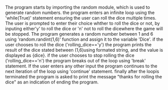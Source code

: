 The program starts by importing the random module, which is used to generate random numbers.
the program enters an infinite loop using the 'while(True)' statement ensuring the user can roll the dice multiple times.
The user is prompted to enter their choice whther to roll the dice or not, by inputing either'y' to roll the dice or 'n' not to roll the dicewhere the game will be stopped.
The program generates a random number between 1 and 6 using 'random.randint(1,6)' function and assign it to the variable 'Dice'.
if the user chooses to roll the dice ('rolling_dice=='y') the program prints the result of the dice stated between (1,6)using formated string, and the value is displayed as {dice}.
if the user chooses to stop rolling the dice ('rolling_dice=='n') the program breaks out of the loop using 'break' statement.
If the user enters any other input the program continues to the next iteration of the loop using 'continue' statement.
finally after the loopis terminated the program is asked to print the message "thanks for rolling the dice" as an indication of ending the program.

